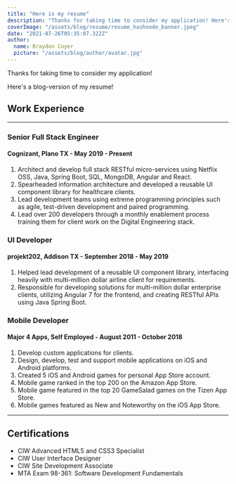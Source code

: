 ```yaml
---
title: "Here is my resume"
description: "Thanks for taking time to consider my application! Here's a blog-version of my resume. Enjoy!"
coverImage: "/assets/blog/resume/resume_hashnode_banner.jpeg"
date: "2021-07-26T05:35:07.322Z"
author:
  name: Braydon Coyer
  picture: "/assets/blog/author/avatar.jpg"
---
```


Thanks for taking time to consider my application!

Here's a blog-version of my resume!

## Work Experience

---

### Senior Full Stack Engineer

#### Cognizant, Plano TX - May 2019 - Present

1. Architect and develop full stack RESTful micro-services using Netflix OSS, Java, Spring Boot, SQL, MongoDB, Angular and React.
2. Spearheaded information architecture and developed a reusable UI component library for healthcare clients.
3. Lead development teams using extreme programming principles such as agile, test-driven development and paired programming.
4. Lead over 200 developers through a monthly enablement process training them for client work on the Digital Engineering stack.

### UI Developer

#### projekt202, Addison TX - September 2018 - May 2019

1. Helped lead development of a reusable UI component library, interfacing heavily with multi-million dollar airline client for requirements.
2. Responsible for developing solutions for multi-million dollar enterprise clients, utilizing Angular 7 for the frontend, and creating RESTful APIs using Java Spring Boot.

### Mobile Developer

#### Major 4 Apps, Self Employed - August 2011 - October 2018

1. Develop custom applications for clients.
2. Design, develop, test and support mobile applications on iOS and Android platforms.
3. Created 5 iOS and Android games for personal App Store account.
4. Mobile game ranked in the top 200 on the Amazon App Store.
5. Mobile game featured in the top 20 GameSalad games on the Tizen App Store.
6. Mobile games featured as New and Noteworthy on the iOS App Store.

---

## Certifications

- CIW Advanced HTML5 and CSS3 Specialist
- CIW User Interface Designer
- CIW Site Development Associate
- MTA Exam 98-361: Software Development Fundamentals
